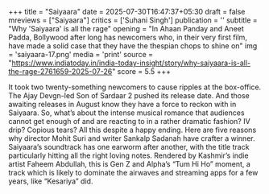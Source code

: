 +++
title = "Saiyaara"
date = 2025-07-30T16:47:37+05:30
draft = false
mreviews = ["Saiyaara"]
critics = ['Suhani Singh']
publication = ''
subtitle = "Why 'Saiyaara' is all the rage"
opening = "In Ahaan Panday and Aneet Padda, Bollywood after long has newcomers who, in their very first film, have made a solid case that they have the thespian chops to shine on"
img = 'saiyaara-17.png'
media = 'print'
source = "https://www.indiatoday.in/india-today-insight/story/why-saiyaara-is-all-the-rage-2761659-2025-07-26"
score = 5.5
+++

It took two twenty-something newcomers to cause ripples at the box-office. The Ajay Devgn-led Son of Sardaar 2 pushed its release date. And those awaiting releases in August know they have a force to reckon with in Saiyaara. So, what’s about the intense musical romance that audiences cannot get enough of and are reacting to in a rather dramatic fashion? IV drip? Copious tears? All this despite a happy ending. Here are five reasons why director Mohit Suri and writer Sankalp Sadanah have crafter a winner. Saiyaara’s soundtrack has one earworm after another, with the title track particularly hitting all the right loving notes. Rendered by Kashmir’s indie artist Faheem Abdullah, this is Gen Z and Alpha’s “Tum Hi Ho” moment, a track which is likely to dominate the airwaves and streaming apps for a few years, like “Kesariya” did.
